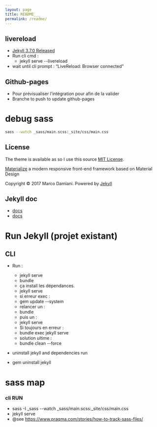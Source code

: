 ```yaml
---
layout: page
title: README___
permalink: /readme/
---
```


## livereload

- [Jekyll 3.7.0 Released](https://jekyllrb.com/news/2018/01/02/jekyll-3-7-0-released/)
- Run cli cmd :
  - jekyll serve --livereload
- wait until cli prompt : “LiveReload: Browser connected”

## Github-pages

- Pour prévisualiser l'intégration pour afin de la valider
- Branche to push to update github-pages

# debug sass

```bash
sass --watch _sass/main.scss:_site/css/main.css
```

## License

The theme is available as so I use this source [MIT License][2].

[Materialize][3] a modern responsive front-end framework based on Material Design

Copyright © 2017 Marco Damiani. Powered by <a href="http://jekyllrb.com">Jekyll</a>

[1]: https://github.com/jekyll/minima
[2]: https://opensource.org/licenses/MIT
[3]: http://materializecss.com/

## Jekyll doc

- [docs](https://jekyllrb.com/docs/)
- [docs](https://jekyllrb.com/docs/)

# Run Jekyll (projet existant)

## CLI

- Run :

  - jekyll serve
  - bundle
  - ça install les dépendances.
  - jekyll serve
  - si erreur exec :
  - gem update --system
  - relancer un :
  - bundle
  - puis un :
  - jekyll serve
  - Si toujours en erreur :
  - bundle exec jekyll serve
  - solution ultime :
  - bundle clean --force

- uninstall jekyll and dependencies run
- gem uninstall jekyll

# sass map

### cli RUN

- sass -I \_sass --watch \_sass/main.scss:\_site/css/main.css
- jekyll serve
- @see https://www.praqma.com/stories/how-to-track-sass-files/
